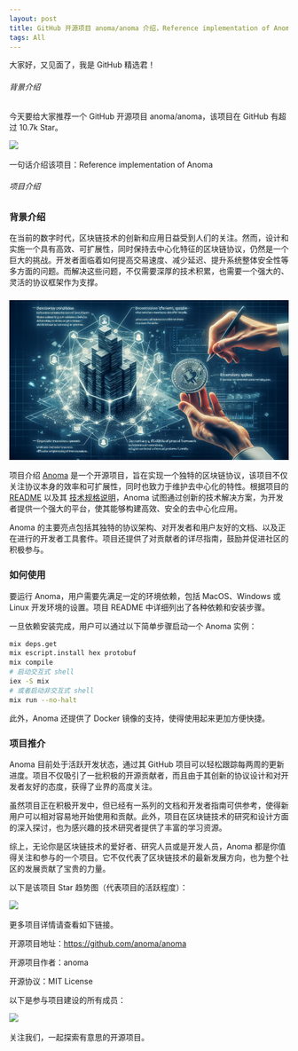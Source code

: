 ```yaml
---
layout: post
title: GitHub 开源项目 anoma/anoma 介绍，Reference implementation of Anoma
tags: All
---
```


大家好，又见面了，我是 GitHub 精选君！

###### 背景介绍

今天要给大家推荐一个 GitHub 开源项目 anoma/anoma，该项目在 GitHub 有超过 10.7k Star。

![](https://stats.deeptrain.net/repo/anoma/anoma/?theme=light)

一句话介绍该项目：Reference implementation of Anoma





###### 项目介绍

### 背景介绍
在当前的数字时代，区块链技术的创新和应用日益受到人们的关注。然而，设计和实施一个具有高效、可扩展性，同时保持去中心化特征的区块链协议，仍然是一个巨大的挑战。开发者面临着如何提高交易速度、减少延迟、提升系统整体安全性等多方面的问题。而解决这些问题，不仅需要深厚的技术积累，也需要一个强大的、灵活的协议框架作为支撑。

### 

![](https://raw.githubusercontent.com/ZhuPeng/pic/master/mac/compress_tmp-c961fd5737d5201bf6488030853aada9.png)

项目介绍
[Anoma](https://github.com/anoma/anoma) 是一个开源项目，旨在实现一个独特的区块链协议，该项目不仅关注协议本身的效率和可扩展性，同时也致力于维护去中心化的特性。根据项目的 [README](https://github.com/anoma/anoma) 以及其 [技术规格说明](https://specs.anoma.net/latest)，Anoma 试图通过创新的技术解决方案，为开发者提供一个强大的平台，使其能够构建高效、安全的去中心化应用。

Anoma 的主要亮点包括其独特的协议架构、对开发者和用户友好的文档、以及正在进行的开发者工具套件。项目还提供了对贡献者的详尽指南，鼓励并促进社区的积极参与。

### 如何使用
要运行 Anoma，用户需要先满足一定的环境依赖，包括 MacOS、Windows 或 Linux 开发环境的设置。项目 README 中详细列出了各种依赖和安装步骤。

一旦依赖安装完成，用户可以通过以下简单步骤启动一个 Anoma 实例：

```bash
mix deps.get
mix escript.install hex protobuf
mix compile
# 启动交互式 shell
iex -S mix
# 或者启动非交互式 shell
mix run --no-halt
```

此外，Anoma 还提供了 Docker 镜像的支持，使得使用起来更加方便快捷。

### 项目推介
Anoma 目前处于活跃开发状态，通过其 GitHub 项目可以轻松跟踪每两周的更新进度。项目不仅吸引了一批积极的开源贡献者，而且由于其创新的协议设计和对开发者友好的态度，获得了业界的高度关注。

虽然项目正在积极开发中，但已经有一系列的文档和开发者指南可供参考，使得新用户可以相对容易地开始使用和贡献。此外，项目在区块链技术的研究和设计方面的深入探讨，也为感兴趣的技术研究者提供了丰富的学习资源。

综上，无论你是区块链技术的爱好者、研究人员或是开发人员，Anoma 都是你值得关注和参与的一个项目。它不仅代表了区块链技术的最新发展方向，也为整个社区的发展贡献了宝贵的力量。

以下是该项目 Star 趋势图（代表项目的活跃程度）：

![](https://api.star-history.com/svg?repos=anoma/anoma&type=Timeline)

更多项目详情请查看如下链接。

开源项目地址：https://github.com/anoma/anoma 

开源项目作者：anoma

开源协议：MIT License

以下是参与项目建设的所有成员：

![](https://contrib.rocks/image?repo=anoma/anoma)

关注我们，一起探索有意思的开源项目。


